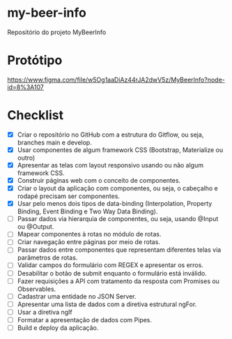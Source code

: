 # my-beer-info
Repositório do projeto MyBeerInfo

# Protótipo
https://www.figma.com/file/w5Og1aaDiAz44rJA2dwV5z/MyBeerInfo?node-id=8%3A107

# Checklist
 - [x] Criar o repositório no GitHub com a estrutura do Gitflow, ou seja, branches main e develop.
 - [x] Usar componentes de algum framework CSS (Bootstrap, Materialize ou outro)
 - [x] Apresentar as telas com layout responsivo usando ou não algum framework CSS.
 - [x] Construir páginas web com o conceito de componentes.
 - [x] Criar o layout da aplicação com componentes, ou seja, o cabeçalho e rodapé precisam ser componentes.
 - [x] Usar pelo menos dois tipos de data-binding (Interpolation, Property Binding, Event Binding e Two Way Data Binding).
 - [ ] Passar dados via hierarquia de componentes, ou seja, usando @Input ou @Output.
 - [ ] Mapear componentes à rotas no módulo de rotas.
 - [ ] Criar navegação entre páginas por meio de rotas.
 - [ ] Passar dados entre componentes que representam diferentes telas via parâmetros de rotas.
 - [ ] Validar campos do formulário com REGEX e apresentar os erros.
 - [ ] Desabilitar o botão de submit enquanto o formulário está inválido.
 - [ ] Fazer requisições a API com tratamento da resposta com Promises ou Observables.
 - [ ] Cadastrar uma entidade no JSON Server.
 - [ ] Apresentar uma lista de dados com a diretiva estrutural ngFor.
 - [ ] Usar a diretiva ngIf
 - [ ] Formatar a apresentação de dados com Pipes.
 - [ ] Build e deploy da aplicação.
